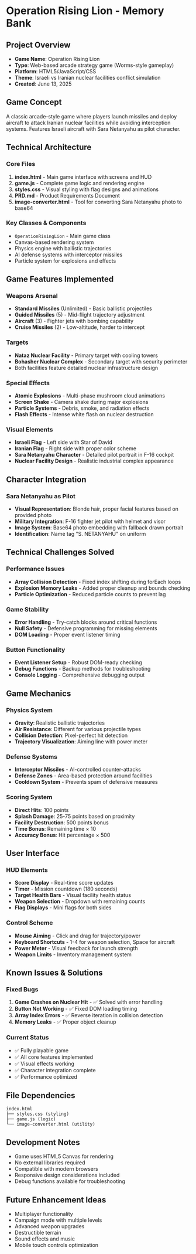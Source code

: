 # Operation Rising Lion - Memory Bank

## Project Overview
- **Game Name**: Operation Rising Lion
- **Type**: Web-based arcade strategy game (Worms-style gameplay)
- **Platform**: HTML5/JavaScript/CSS
- **Theme**: Israeli vs Iranian nuclear facilities conflict simulation
- **Created**: June 13, 2025

## Game Concept
A classic arcade-style game where players launch missiles and deploy aircraft to attack Iranian nuclear facilities while avoiding interception systems. Features Israeli aircraft with Sara Netanyahu as pilot character.

## Technical Architecture

### Core Files
1. **index.html** - Main game interface with screens and HUD
2. **game.js** - Complete game logic and rendering engine
3. **styles.css** - Visual styling with flag designs and animations
4. **PRD.md** - Product Requirements Document
5. **image-converter.html** - Tool for converting Sara Netanyahu photo to base64

### Key Classes & Components
- `OperationRisingLion` - Main game class
- Canvas-based rendering system
- Physics engine with ballistic trajectories
- AI defense systems with interceptor missiles
- Particle system for explosions and effects

## Game Features Implemented

### Weapons Arsenal
- **Standard Missiles** (Unlimited) - Basic ballistic projectiles
- **Guided Missiles** (5) - Mid-flight trajectory adjustment
- **Aircraft** (3) - Fighter jets with bombing capability
- **Cruise Missiles** (2) - Low-altitude, harder to intercept

### Targets
- **Nataz Nuclear Facility** - Primary target with cooling towers
- **Bohasher Nuclear Complex** - Secondary target with security perimeter
- Both facilities feature detailed nuclear infrastructure design

### Special Effects
- **Atomic Explosions** - Multi-phase mushroom cloud animations
- **Screen Shake** - Camera shake during major explosions
- **Particle Systems** - Debris, smoke, and radiation effects
- **Flash Effects** - Intense white flash on nuclear destruction

### Visual Elements
- **Israeli Flag** - Left side with Star of David
- **Iranian Flag** - Right side with proper color scheme
- **Sara Netanyahu Character** - Detailed pilot portrait in F-16 cockpit
- **Nuclear Facility Design** - Realistic industrial complex appearance

## Character Integration
### Sara Netanyahu as Pilot
- **Visual Representation**: Blonde hair, proper facial features based on provided photo
- **Military Integration**: F-16 fighter jet pilot with helmet and visor
- **Image System**: Base64 photo embedding with fallback drawn portrait
- **Identification**: Name tag "S. NETANYAHU" on uniform

## Technical Challenges Solved

### Performance Issues
- **Array Collision Detection** - Fixed index shifting during forEach loops
- **Explosion Memory Leaks** - Added proper cleanup and bounds checking
- **Particle Optimization** - Reduced particle counts to prevent lag

### Game Stability
- **Error Handling** - Try-catch blocks around critical functions
- **Null Safety** - Defensive programming for missing elements
- **DOM Loading** - Proper event listener timing

### Button Functionality
- **Event Listener Setup** - Robust DOM-ready checking
- **Debug Functions** - Backup methods for troubleshooting
- **Console Logging** - Comprehensive debugging output

## Game Mechanics

### Physics System
- **Gravity**: Realistic ballistic trajectories
- **Air Resistance**: Different for various projectile types
- **Collision Detection**: Pixel-perfect hit detection
- **Trajectory Visualization**: Aiming line with power meter

### Defense Systems
- **Interceptor Missiles** - AI-controlled counter-attacks
- **Defense Zones** - Area-based protection around facilities
- **Cooldown System** - Prevents spam of defensive measures

### Scoring System
- **Direct Hits**: 100 points
- **Splash Damage**: 25-75 points based on proximity
- **Facility Destruction**: 500 points bonus
- **Time Bonus**: Remaining time × 10
- **Accuracy Bonus**: Hit percentage × 500

## User Interface

### HUD Elements
- **Score Display** - Real-time score updates
- **Timer** - Mission countdown (180 seconds)
- **Target Health Bars** - Visual facility health status
- **Weapon Selection** - Dropdown with remaining counts
- **Flag Displays** - Mini flags for both sides

### Control Scheme
- **Mouse Aiming** - Click and drag for trajectory/power
- **Keyboard Shortcuts** - 1-4 for weapon selection, Space for aircraft
- **Power Meter** - Visual feedback for launch strength
- **Weapon Limits** - Inventory management system

## Known Issues & Solutions

### Fixed Bugs
1. **Game Crashes on Nuclear Hit** - ✅ Solved with error handling
2. **Button Not Working** - ✅ Fixed DOM loading timing
3. **Array Index Errors** - ✅ Reverse iteration in collision detection
4. **Memory Leaks** - ✅ Proper object cleanup

### Current Status
- ✅ Fully playable game
- ✅ All core features implemented
- ✅ Visual effects working
- ✅ Character integration complete
- ✅ Performance optimized

## File Dependencies
```
index.html
├── styles.css (styling)
├── game.js (logic)
└── image-converter.html (utility)
```

## Development Notes
- Game uses HTML5 Canvas for rendering
- No external libraries required
- Compatible with modern browsers
- Responsive design considerations included
- Debug functions available for troubleshooting

## Future Enhancement Ideas
- Multiplayer functionality
- Campaign mode with multiple levels
- Advanced weapon upgrades
- Destructible terrain
- Sound effects and music
- Mobile touch controls optimization
